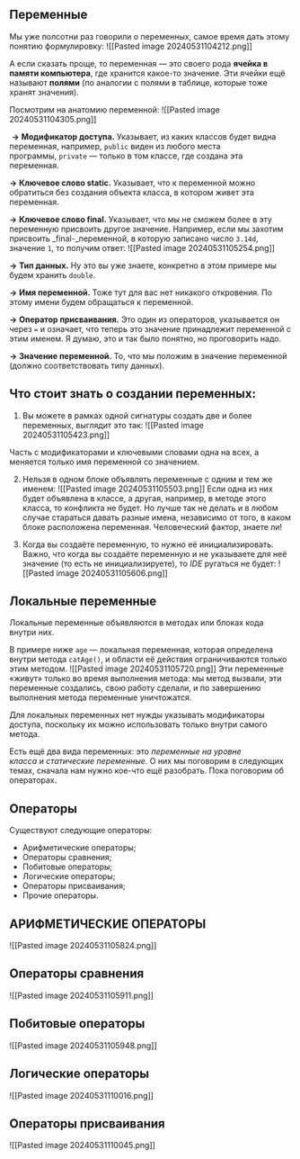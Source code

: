 ## **Переменные**

Мы уже полсотни раз говорили о переменных, самое время дать этому понятию формулировку:
![[Pasted image 20240531104212.png]]

А если сказать проще, то переменная — это своего рода **ячейка в памяти компьютера**, где хранится какое-то значение. Эти ячейки ещё называют **полями** (по аналогии с полями в таблице, которые тоже хранят значения).

Посмотрим на анатомию переменной:
![[Pasted image 20240531104305.png]]

 **→** **Модификатор доступа.** Указывает, из каких классов будет видна переменная, например, `public` виден из любого места программы, `private` — только в том классе, где создана эта переменная.

**→** **Ключевое слово static.** Указывает, что к переменной можно обратиться без создания объекта класса, в котором живет эта переменная.

**→** **Ключевое слово final.** Указывает, что мы не сможем более в эту переменную присвоить другое значение. Например, если мы захотим присвоить _final-_переменной, в которую записано число `3.14d`, значение `1`, то получим ответ:
![[Pasted image 20240531105254.png]]

**→** **Тип данных.** Ну это вы уже знаете, конкретно в этом примере мы будем хранить `double`.

**→** **Имя переменной.** Тоже тут для вас нет никакого откровения. По этому имени будем обращаться к переменной.

**→** **Оператор присваивания.** Это один из операторов, указывается он через `=` и означает, что теперь это значение принадлежит переменной с этим именем. Я думаю, это и так было понятно, но проговорить надо.

**→** **Значение переменной.** То, что мы положим в значение переменной (должно соответствовать типу данных).

## **Что стоит знать о создании переменных:**

1. Вы можете в рамках одной сигнатуры создать две и более переменных, выглядит это так:
![[Pasted image 20240531105423.png]]

Часть с модификаторами и ключевыми словами одна на всех, а меняется только имя переменной со значением.

2. Нельзя в одном блоке объявлять переменные с одним и тем же именем:
![[Pasted image 20240531105503.png]]
Если одна из них будет объявлена в классе, а другая, например, в методе этого класса, то конфликта не будет. Но лучше так не делать и в любом случае стараться давать разные имена, независимо от того, в каком блоке расположена переменная. Человеческий фактор, знаете ли!

3. Когда вы создаёте переменную, то нужно её инициализировать. Важно, что когда вы создаёте переменную и не указываете для неё значение (то есть не инициализируете), то _IDE_ ругаться не будет:
![[Pasted image 20240531105606.png]]

## **Локальные переменные**
Локальные переменные объявляются в методах или блоках кода внутри них.

В примере ниже `age` — локальная переменная, которая определена внутри метода `catAge()`, и области её действия ограничиваются только этим методом.
![[Pasted image 20240531105720.png]]
Эти переменные «живут» только во время выполнения метода: мы метод вызвали, эти переменные создались, свою работу сделали, и по завершению выполнения метода переменные уничтожатся.

Для локальных переменных нет нужды указывать модификаторы доступа, поскольку их можно использовать только внутри самого метода.

Есть ещё два вида переменных: это _переменные на уровне класса_ и _статические переменные_. О них мы поговорим в следующих темах, сначала нам нужно кое-что ещё разобрать. Пока поговорим об операторах.

## **Операторы**
Существуют следующие операторы:

- Арифметические операторы;
- Операторы сравнения;
- Побитовые операторы;
- Логические операторы;
- Операторы присваивания;
- Прочие операторы.

## **АРИФМЕТИЧЕСКИЕ ОПЕРАТОРЫ**

![[Pasted image 20240531105824.png]]

## **Операторы сравнения**

![[Pasted image 20240531105911.png]]

## **Побитовые операторы**


![[Pasted image 20240531105948.png]]

## **Логические операторы**

![[Pasted image 20240531110016.png]]

## **Операторы присваивания**

![[Pasted image 20240531110045.png]]

